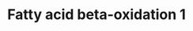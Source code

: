 ---
annotations:
- id: PW:0000738
  parent: classic metabolic pathway
  type: Pathway Ontology
  value: fatty acid beta degradation pathway
authors:
- Nsalomonis
- MaintBot
- Evelo
- C.Redfern
- Egonw
- Christine Chichester
- Eweitz
- Mkutmon
description: ''
last-edited: 2021-06-04
organisms:
- Drosophila melanogaster
redirect_from:
- /index.php/Pathway:WP39
- /instance/WP39
- /instance/WP39_rr118919
revision: r118919
schema-jsonld:
- '@context': https://schema.org/
  '@id': https://wikipathways.github.io/pathways/WP39.html
  '@type': Dataset
  creator:
    '@type': Organization
    name: WikiPathways
  description: ''
  keywords:
  - AcCoAS
  - CG1041
  - CG11055
  - CG2107
  - CG31871
  - CG3961
  - CG4389
  - CG5295
  - CG6543
  - CG7461
  - CG7995
  - CPTI
  - Gyk
  - Thiolase
  - Tpi
  - colt
  - l(2)44DEa
  - l(2)k05713
  license: CC0
  name: Fatty acid beta-oxidation 1
seo: CreativeWork
title: Fatty acid beta-oxidation 1
wpid: WP39
---